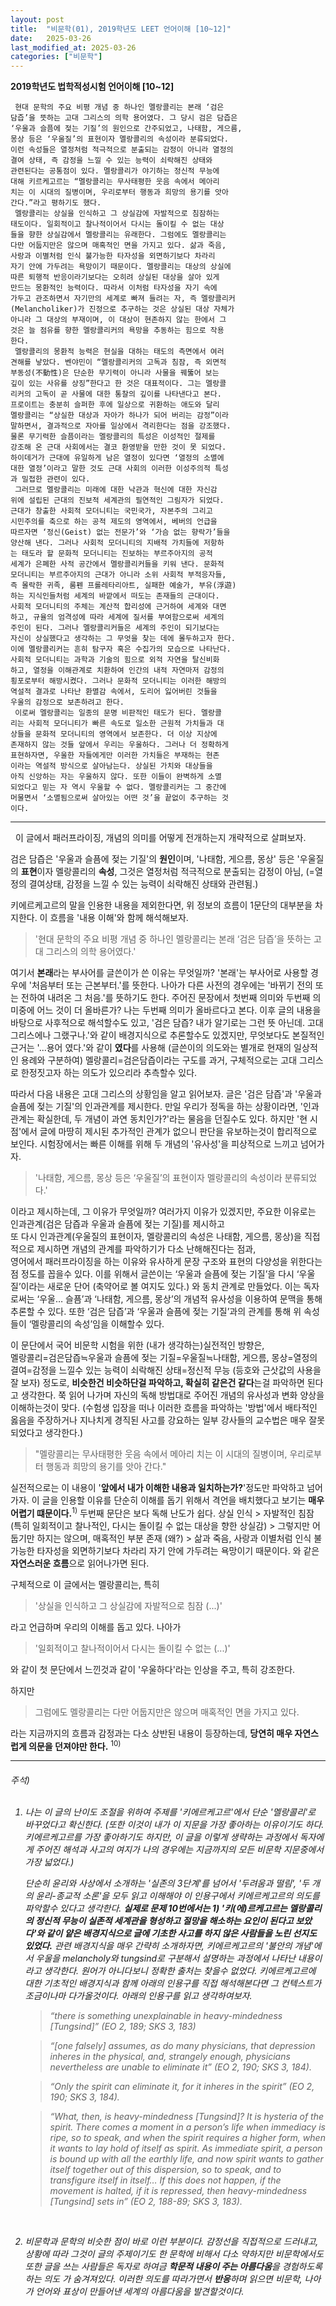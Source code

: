 ```yaml
---
layout: post
title:  "비문학(01), 2019학년도 LEET 언어이해 [10~12]"
date:   2025-03-26
last_modified_at: 2025-03-26
categories: ["비문학"]
---
```


**2019학년도 법학적성시험 언어이해 [10~12]**

<pre>
<code>&nbsp;현대 문학의 주요 비평 개념 중 하나인 멜랑콜리는 본래 ‘검은
담즙’을 뜻하는 고대 그리스의 의학 용어였다. 그 당시 검은 담즙은
‘우울과 슬픔에 젖는 기질’의 원인으로 간주되었고, 나태함, 게으름,
몽상 등은 ‘우울질’의 표현이자 멜랑콜리의 속성이라 분류되었다.
이런 속성들은 열정처럼 적극적으로 분출되는 감정이 아니라 열정의
결여 상태, 즉 감정을 느낄 수 있는 능력이 쇠락해진 상태와
관련된다는 공통점이 있다. 멜랑콜리가 야기하는 정신적 무능에
대해 키르케고르는 “멜랑콜리는 무사태평한 웃음 속에서 메아리
치는 이 시대의 질병이며, 우리로부터 행동과 희망의 용기를 앗아
간다.”라고 평하기도 했다.
&nbsp;멜랑콜리는 상실을 인식하고 그 상실감에 자발적으로 침잠하는
태도이다. 일회적이고 찰나적이어서 다시는 돌이킬 수 없는 대상
들을 향한 상실감에서 멜랑콜리는 유래한다. 그럼에도 멜랑콜리는
다만 어둡지만은 않으며 매혹적인 면을 가지고 있다. 삶과 죽음,
사랑과 이별처럼 인식 불가능한 타자성을 외면하기보다 차라리
자기 안에 가두려는 욕망이기 때문이다. 멜랑콜리는 대상의 상실에
따른 퇴행적 반응이라기보다는 오히려 상실된 대상을 살아 있게
만드는 몽환적인 능력이다. 따라서 이처럼 타자성을 자기 속에
가두고 관조하면서 자기만의 세계로 빠져 들려는 자, 즉 멜랑콜리커
(Melancholiker)가 진정으로 추구하는 것은 상실된 대상 자체가
아니라 그 대상의 부재이며, 이 대상이 현존하지 않는 한에서 그
것은 늘 점유를 향한 멜랑콜리커의 욕망을 추동하는 힘으로 작용
한다.
&nbsp;멜랑콜리의 몽환적 능력은 현실을 대하는 태도의 측면에서 여러
견해를 낳았다. 벤야민이 “멜랑콜리커의 고독과 침잠, 즉 외면적
부동성(不動性)은 단순한 무기력이 아니라 사물을 꿰뚫어 보는
깊이 있는 사유를 상징”한다고 한 것은 대표적이다. 그는 멜랑콜
리커의 고독이 곧 사물에 대한 통찰의 깊이를 나타낸다고 본다.
프로이트는 충분히 슬퍼한 후에 일상으로 귀환하는 애도와 달리
멜랑콜리는 “상실한 대상과 자아가 하나가 되어 버리는 감정”이라
말하면서, 결과적으로 자아를 일상에서 격리한다는 점을 강조했다.
물론 무기력한 슬픔이라는 멜랑콜리의 특성은 이성적인 절제를
강조해 온 근대 사회에서는 결코 환영받을 만한 것이 못 되었다.
하이데거가 근대에 유일하게 남은 열정이 있다면 ‘열정의 소멸에
대한 열정’이라고 말한 것도 근대 사회의 이러한 이성주의적 특성
과 밀접한 관련이 있다.
&nbsp;그러므로 멜랑콜리는 미래에 대한 낙관과 혁신에 대한 자신감
위에 설립된 근대의 진보적 세계관의 필연적인 그림자가 되었다.
근대가 창출한 사회적 모더니티는 국민국가, 자본주의 그리고
시민주의를 축으로 하는 공적 제도의 영역에서, 베버의 언급을
따르자면 ‘정신(Geist) 없는 전문가’와 ‘가슴 없는 향락가’들을
양산해 낸다. 그러나 사회적 모더니티의 지배적 가치들에 저항하
는 태도라 할 문화적 모더니티는 진보하는 부르주아지의 공적
세계가 은폐한 사적 공간에서 멜랑콜리커들을 키워 낸다. 문화적
모더니티는 부르주아지의 근대가 아니라 소위 사회적 부적응자들,
즉 몰락한 귀족, 룸펜 프롤레타리아트, 실패한 예술가, 부유(浮遊)
하는 지식인들처럼 세계의 바깥에서 떠도는 존재들의 근대이다.
사회적 모더니티의 주체는 계산적 합리성에 근거하여 세계와 대면
하고, 규율의 엄격성에 따라 세계에 질서를 부여함으로써 세계의
주인이 된다. 그러나 멜랑콜리커들은 세계의 주인이 되기보다는
자신이 상실했다고 생각하는 그 무엇을 찾는 데에 몰두하고자 한다.
이에 멜랑콜리커는 흔히 탐구자 혹은 수집가의 모습으로 나타난다.
사회적 모더니티는 과학과 기술의 힘으로 외적 자연을 탈신비화
하고, 열정을 이해관계로 치환하여 인간의 내적 자연마저 감정의
횡포로부터 해방시켰다. 그러나 문화적 모더니티는 이러한 해방의
역설적 결과로 나타난 환멸감 속에서, 도리어 잃어버린 것들을
우울의 감정으로 보존하려고 한다.
&nbsp;이로써 멜랑콜리는 일종의 문명 비판적인 태도가 된다. 멜랑콜
리는 사회적 모더니티가 빠른 속도로 일소한 근원적 가치들과 대
상들을 문화적 모더니티의 영역에서 보존한다. 더 이상 지상에
존재하지 않는 것들 앞에서 우리는 우울하다. 그러나 더 정확하게
표현하자면, 우울한 자들에게만 이러한 가치들은 부재하는 현존
이라는 역설적 방식으로 살아남는다. 상실된 가치와 대상들을
아직 신앙하는 자는 우울하지 않다. 또한 이들이 완벽하게 소멸
되었다고 믿는 자 역시 우울할 수 없다. 멜랑콜리커는 그 중간에
머물면서 ‘소멸됨으로써 살아있는 어떤 것’을 끝없이 추구하는 것
이다.</code> 
</pre>


---
&nbsp; 이 글에서 패러프라이징, 개념의 의미를 어떻게 전개하는지 개략적으로 살펴보자.<br>


검은 담즙은 '우울과 슬픔에 젖는 기질'의 **원인**이며, '나태함, 게으름, 몽상' 등은 '우울질의 **표현**이자
멜랑콜리의 **속성**, 그것은 열정처럼 적극적으로 분출되는 감정이 아님,
(=열정의 결여상태, 감정을 느낄 수 있는 능력이 쇠락해진 상태와 관련됨.)<br>

키에르케고르의 말을 인용한 내용을 제외한다면, 위 정보의 흐름이 1문단의 대부분을 차지한다. 이 흐름을 '내용 이해'와 함께 해석해보자.<br>

> '현대 문학의 주요 비평 개념 중 하나인 멜랑콜리는 본래 ‘검은 담즙’을 뜻하는 고대 그리스의 의학 용어였다.'

여기서 **본래**라는 부사어를 글쓴이가 쓴 이유는 무엇일까? 
'본래'는 부사어로 사용할 경우에 '처음부터 또는 근본부터.'를 뜻한다. 나아가 다른 사전의 경우에는 '바뀌기 전의 또는 전하여 내려온 그 처음.'를 뜻하기도 한다. 주어진 문장에서 첫번째 의미와 두번째 의미중에 어느 것이 더 올바른가? 나는 두번째 의미가 올바르다고 본다. 이후 글의 내용을 바탕으로 사후적으로 해석할수도 있고, '검은 담즙? 내가 알기로는 그런 뜻 아닌데. 고대 그리스에나 그랬구나.'와 같이 배경지식으로 추론할수도 있겠지만, 무엇보다도 본질적인 근거는 '...용어 였다.'와 같이 **였다**를 사용해 (글쓴이의 의도와는 별개로 현재의 일상적인 용례와 구분하여) 멜랑콜리=검은담즙이라는 구도를 과거, 구체적으로는 고대 그리스로 한정짓고자 하는 의도가 있으리라 추측할수 있다.<br>

따라서 다음 내용은 고대 그리스의 상황임을 알고 읽어보자. 글은 '검은 담즙'과 '우울과 슬픔에 젖는 기질'의 인과관계를 제시한다. 만일 우리가 정독을 하는 상황이라면, '인과관계는 확실한데, 두 개념이 과연 동치인가?'라는 물음을 던질수도 있다. 하지만 '현 시점'에서 글에 마땅히 제시된 추가적인 관계가 없으니 판단을 유보하는것이 합리적으로 보인다. 시험장에서는 빠른 이해를 위해 두 개념의 '유사성'을 피상적으로 느끼고 넘어가자.<br>

> '나태함, 게으름, 몽상 등은 ‘우울질’의 표현이자 멜랑콜리의 속성이라 분류되었다.'

이라고 제시하는데, 그 이유가 무엇일까? 여러가지 이유가 있겠지만, 주요한 이유로는 인과관계(검은 담즙과 우울과 슬픔에 젖는 기질)를 제시하고<br>
또 다시 인과관계(우울질의 표현이자, 멜랑콜리의 속성은 나태함, 게으름, 몽상)을 직접적으로 제시하면 개념의 관계를 파악하기가 다소 난해해진다는 점과, <br>
영어에서 패러프라이징을 하는 이유와 유사하게 문장 구조와 표현의 다양성을 위한다는 점 정도를 꼽을수 있다. 이를 위해서 글쓴이는 ‘우울과 슬픔에 젖는 기질’을 다시 ‘우울질’이라는 새로운 단어 (축약어로 볼 여지도 있다.) 와 동치 관계로 만들었다. 이는 독자로써는 ‘우울… 슬픔’과 ‘나태함, 게으름, 몽상’의 개념적 유사성을 이용하여 문맥을 통해 추론할 수 있다. 또한 ‘검은 담즙’과 ‘우울과 슬픔에 젖는 기질’과의 관계를 통해 위 속성들이 ‘멜랑콜리의 속성’임을 이해할수 있다.

이 문단에서 국어 비문학 시험을 위한 (내가 생각하는)실전적인 방향은,<br>
멜랑콜리=검은담즙≒우울과 슬픔에 젖는 기질=우울질≒나태함, 게으름, 몽상=열정의 결여=감정을 느낄수 있는 능력이 쇠락해진 상태=정신적 무능 (등호와 근삿값의 사용을 잘 보자)
정도로, **비슷한건 비슷하단걸 파악하고, 확실히 같은건 같다**는걸 파악하면 된다고 생각한다. 쭉 읽어 나가며 자신의 독해 방법대로 주어진 개념의 유사성과 변화 양상을 이해하는것이 맞다. (수험생 입장을 떠나 이러한 흐름을 파악하는 '방법'에서 배타적인 옳음을 주장하거나 지나치게 경직된 사고를 강요하는 일부 강사들의 교수법은 매우 잘못되었다고 생각한다.)

> "멜랑콜리는 무사태평한 웃음 속에서 메아리
치는 이 시대의 질병이며, 우리로부터 행동과 희망의 용기를 앗아
간다."

실전적으로는 이 내용이 '**앞에서 내가 이해한 내용과 일치하는가?**'정도만 파악하고 넘어가자.
이 글을 인용할 이유를 단순히 이해를 돕기 위해서 격언을 배치했다고 보기는 **매우 어렵기 떄문이다.**<sup>1)</sup>
 두번째 문단은 보다 독해 난도가 쉽다. 상실 인식 > 자발적인 침잠 (특히 일회적이고 찰나적인, 다시는 돌이킬 수 없는 대상을 향한 상실감) > 그렇지만 어둡기만 하지는 않으며, 매혹적인 부분 존재 (왜?) > 삶과 죽음, 사랑과 이별처럼 인식 불가능한 타자성을 외면하기보다 차라리 자기 안에 가두려는 욕망이기 때문이다. 와 같은 **자연스러운 흐름**으로 읽어나가면 된다.

구체적으로 이 글에서는 멜랑콜리는, 특히 
> '상실을 인식하고 그 상실감에 자발적으로 침잠 (...)'

라고 언급하며 우리의 이해를 돕고 있다. 나아가 
> '일회적이고 찰나적이어서 다시는 돌이킬 수 없는 (...)'

와 같이 첫 문단에서 느낀것과 같이 '우울하다'라는 인상을 주고, 특히 강조한다.

하지만 

> 그럼에도 멜랑콜리는 다만 어둡지만은 않으며 매혹적인 면을 가지고 있다.

라는 지금까지의 흐름과 감정과는 다소 상반된 내용이 등장하는데, **당연히 매우 자연스럽게 의문을 던져야만 한다.** <sup>10)</sup> 

---
<h6>
주석) <br><br>
  
  1)  나는 이 글의 난이도 조절을 위하여 주제를 '키에르케고르'에서 단순 '멜랑콜리'로 바꾸었다고 확신한다. (또한 이것이 내가 이 지문을        가장 좋아하는 이유이기도 하다. 키에르케고르를 가장 좋아하기도 하지만, 이 글을 이렇게 생략하는 과정에서 독자에게 주어진 해석과         사고의 여지가 나의 경우에는 지금까지의 모든 비문학 지문중에서 가장 넓었다.)<br>

      단순히 윤리와 사상에서 소개하는 '실존의 3단계'를 넘어서 '두려움과 떨림', '두 개의 윤리-종교적 소론'을 모두 읽고 이해해야
      이 인용구에서 키에르케고르의 의도를 파악할수 있다고 생각한다.
      **실제로 문제 10번에서는 1) '키(에)르케고르는 멜랑콜리의 정신적 무능이 실존적 세계관을 형성하고
      절망을 해소하는 요인이 된다고 보았다'와 같이 얕은 배경지식으로
      글에 기초한 사고를 하지 않은 사람들을 노린 선지도 있었다.**
      관련 배경지식을 매우 간략히 소개하자면, 키에르케고르의 '불안의 개념'에서 우울을
      melancholy와 tungsind로 구분해서 설명하는 과정에서 나타난 내용이라고 생각한다.
      원어가 아니다보니 정확한 출처는 찾을수 없었다. 키에르케고르에 대한 기초적인 배경지식과 함께 아래의 인용구를
      직접 해석해본다면 그 컨텍스트가 조금이나마 다가올것이다. 아래의 인용구를 읽고 생각하여보자. <br>

      > “there is something unexplainable in heavy-mindedness [Tungsind]” (EO 2, 189; SKS 3, 183)

      > “[one falsely] assumes, as do many physicians, that depression inheres in the physical, and, strangely enough,   physicians nevertheless are unable to eliminate it” (EO 2, 190; SKS 3, 184).

      > “Only the spirit can eliminate it, for it inheres in the spirit” (EO 2, 190; SKS 3, 184).

      > “What, then, is heavy-mindedness [Tungsind]? It is hysteria of the spirit. There comes a moment in a person’s life when immediacy is ripe, so to speak, and when the spirit requires a higher form, when it wants to lay hold of itself as spirit. As immediate spirit, a person is bound up with all the earthly life, and now spirit wants to gather itself together out of this dispersion, so to speak, and to transfigure itself in itself… If this does not happen, if the movement is halted, if it is repressed, then heavy-mindedness [Tungsind] sets in” (EO 2, 188-89; SKS 3, 183).
<br>


  2) 비문학과 문학의 비슷한 점이 바로 이런 부분이다. 감정선을 직접적으로 드러내고, 상황에 따라 그것이 글의 주제이기도 한 문학에            비해서 다소 약하지만 비문학에서도 또한 글을 쓰는 사람들은 독자로 하여금 **학문적 내용이 주는 아름다움**을 경험하도록 하는 의도      가 숨겨져있다. 이러한 의도를 따라가면서 **반응**하며 읽으면 비문학, 나아가 언어와 표상이 만들어낸 세계의 아름다움을 발견할것이다.<br>



